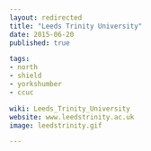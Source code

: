 ```yaml
---
layout: redirected
title: "Leeds Trinity University"
date: 2015-06-20
published: true

tags:
- north
- shield
- yorkshumber
- ccuc

wiki: Leeds_Trinity_University
website: www.leedstrinity.ac.uk
image: leedstrinity.gif

---
```

